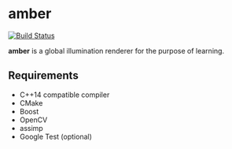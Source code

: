 amber
=====

[![Build Status](https://travis-ci.org/etheriqa/amber.svg?branch=master)](https://travis-ci.org/etheriqa/amber)

**amber** is a global illumination renderer for the purpose of learning.

Requirements
------------

- C++14 compatible compiler
- CMake
- Boost
- OpenCV
- assimp
- Google Test (optional)
